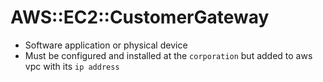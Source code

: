 # AWS::EC2::CustomerGateway

- Software application or physical device
- Must be configured and installed at the `corporation` but added to aws vpc with its `ip address`
